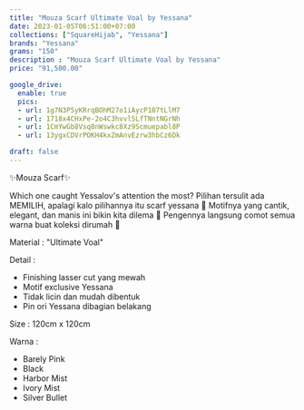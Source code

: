 ```yaml
---
title: "Mouza Scarf Ultimate Voal by Yessana"
date: 2023-01-05T06:51:00+07:00
collections: ["SquareHijab", "Yessana"]
brands: "Yessana"
grams: "150"
description : "Mouza Scarf Ultimate Voal by Yessana"
price: "91,500.00"

google_drive:
  enable: true
  pics:
  - url: 1g7N3P5yKRrqBOhM27o1iAycP107tLlM7
  - url: 1718x4CHxPe-2o4C3hvvlSLfTNntNGrNh
  - url: 1CmYwGb8Vsq8nWswkc8Xz9Scmuepabl8P
  - url: 13ygxCDVrPOKH4kxZmAnvEzrw3hbCz6Dk

draft: false
---
```


✨Mouza Scarf✨

Which one caught Yessalov's attention the most?
Pilihan tersulit ada MEMILIH, apalagi kalo pilihannya itu scarf yessana 🥺
Motifnya yang cantik, elegant, dan manis ini bikin kita dilema 🤯
Pengennya langsung comot semua warna buat koleksi dirumah 🤩

Material :
"Ultimate Voal"

Detail :
- Finishing lasser cut yang mewah
- Motif exclusive Yessana
- Tidak licin dan mudah dibentuk
- Pin ori Yessana dibagian belakang

Size :
120cm x 120cm

Warna :
- Barely Pink
- Black
- Harbor Mist
- Ivory Mist
- Silver Bullet
